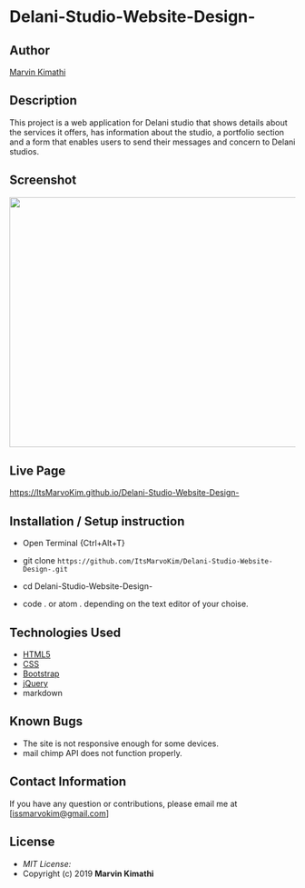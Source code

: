 # Delani-Studio-Website-Design-

## Author

[Marvin Kimathi](https://github.com/ItsMarvoKim)

## Description

This project is a web application for Delani studio that shows details about the services it offers, has information about the studio, a portfolio section and a form that enables users to send their messages and concern to Delani studios. 

## Screenshot
<img src="https://raw.githubusercontent.com/ItsMarvoKim/Delani-Studio-Website-Design-.png" width="900px" height="440px">

## Live Page 
https://ItsMarvoKim.github.io/Delani-Studio-Website-Design- 


## Installation / Setup instruction
* Open Terminal {Ctrl+Alt+T}

* git clone ```https://github.com/ItsMarvoKim/Delani-Studio-Website-Design-.git```

* cd Delani-Studio-Website-Design-

* code . or atom . depending on the text editor of your choise.

## Technologies Used

* [HTML5](https://github.com/topics/html5)
* [CSS](https://github.com/topics/css3)
* [Bootstrap](https://github.com/topics/bootstrap)
* [jQuery](https://github.com/topics/javascript)
* markdown


## Known Bugs
* The site is not responsive enough for some devices. 
* mail chimp API does not function properly.

## Contact Information 

If you have any question or contributions, please email me at [issmarvokim@gmail.com]

## License
* *MIT License:*
* Copyright (c) 2019 **Marvin Kimathi**
